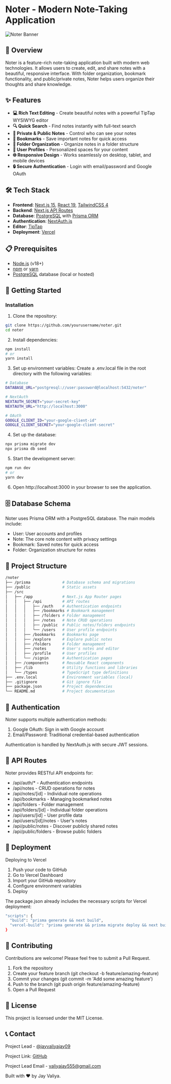 # Noter - Modern Note-Taking Application

![Noter Banner](https://via.placeholder.com/1200x300/0a0a0a/16a34a?text=Noter+Modern+Note+Taking+App)

## 📝 Overview

Noter is a feature-rich note-taking application built with modern web technologies. It allows users to create, edit, and share notes with a beautiful, responsive interface. With folder organization, bookmark functionality, and public/private notes, Noter helps users organize their thoughts and share knowledge.

## ✨ Features

- **💻 Rich Text Editing** - Create beautiful notes with a powerful TipTap WYSIWYG editor
- **🔍 Quick Search** - Find notes instantly with full-text search
- **🔐 Private & Public Notes** - Control who can see your notes
- **🔖 Bookmarks** - Save important notes for quick access
- **📁 Folder Organization** - Organize notes in a folder structure
- **👥 User Profiles** - Personalized spaces for your content
- **🌐 Responsive Design** - Works seamlessly on desktop, tablet, and mobile devices
- **🔒 Secure Authentication** - Login with email/password and Google OAuth

## 🛠️ Tech Stack

- **Frontend**: [Next.js 15](https://nextjs.org/), [React 19](https://reactjs.org/), [TailwindCSS 4](https://tailwindcss.com/)
- **Backend**: [Next.js API Routes](https://nextjs.org/docs/api-routes/introduction)
- **Database**: [PostgreSQL](https://www.postgresql.org/) with [Prisma ORM](https://www.prisma.io/)
- **Authentication**: [NextAuth.js](https://next-auth.js.org/)
- **Editor**: [TipTap](https://tiptap.dev/)
- **Deployment**: [Vercel](https://vercel.com/)

## 📋 Prerequisites

- [Node.js](https://nodejs.org/) (v18+)
- [npm](https://www.npmjs.com/) or [yarn](https://yarnpkg.com/)
- [PostgreSQL](https://www.postgresql.org/) database (local or hosted)

## 🚀 Getting Started

### Installation

1. Clone the repository:

```bash
git clone https://github.com/yourusername/noter.git
cd noter
```

2. Install dependencies:

```bash
npm install
# or
yarn install
```

3. Set up environment variables: Create a .env.local file in the root directory with the following variables:

```bash
# Database
DATABASE_URL="postgresql://user:password@localhost:5432/noter"

# NextAuth
NEXTAUTH_SECRET="your-secret-key"
NEXTAUTH_URL="http://localhost:3000"

# OAuth
GOOGLE_CLIENT_ID="your-google-client-id"
GOOGLE_CLIENT_SECRET="your-google-client-secret"
```

4. Set up the database:

```bash
npx prisma migrate dev
npx prisma db seed
```

5. Start the development server:

```bash
npm run dev
# or
yarn dev
```

6. Open http://localhost:3000 in your browser to see the application.

## 🗄️ Database Schema

Noter uses Prisma ORM with a PostgreSQL database. The main models include:

- User: User accounts and profiles
- Note: The core note content with privacy settings
- Bookmark: Saved notes for quick access
- Folder: Organization structure for notes

## 📁 Project Structure

```bash
/noter
├── /prisma              # Database schema and migrations
├── /public              # Static assets
├── /src
│   ├── /app             # Next.js App Router pages
│   │   ├── /api         # API routes
│   │   │   ├── /auth    # Authentication endpoints
│   │   │   ├── /bookmarks # Bookmark management
│   │   │   ├── /folders # Folder management
│   │   │   ├── /notes   # Note CRUD operations
│   │   │   ├── /public  # Public notes/folders endpoints
│   │   │   └── /users   # User profile endpoints
│   │   ├── /bookmarks   # Bookmarks page
│   │   ├── /explore     # Explore public notes
│   │   ├── /folders     # Folder management
│   │   ├── /notes       # User's notes and editor
│   │   ├── /profile     # User profiles
│   │   └── /signin      # Authentication pages
│   ├── /components      # Reusable React components
│   ├── /lib             # Utility functions and libraries
│   └── /types           # TypeScript type definitions
├── .env.local           # Environment variables (local)
├── .gitignore           # Git ignore file
├── package.json         # Project dependencies
└── README.md            # Project documentation
```

## 🔐 Authentication

Noter supports multiple authentication methods:

1. Google OAuth: Sign in with Google account
2. Email/Password: Traditional credential-based authentication

Authentication is handled by NextAuth.js with secure JWT sessions.

## 🔄 API Routes

Noter provides RESTful API endpoints for:

- /api/auth/* - Authentication endpoints
- /api/notes - CRUD operations for notes
- /api/notes/[id] - Individual note operations
- /api/bookmarks - Managing bookmarked notes
- /api/folders - Folder management
- /api/folders/[id] - Individual folder operations
- /api/users/[id] - User profile data
- /api/users/[id]/notes - User's notes
- /api/public/notes - Discover publicly shared notes
- /api/public/folders - Browse public folders

## 🚢 Deployment

Deploying to Vercel

1. Push your code to GitHub
2. Go to Vercel Dashboard
3. Import your GitHub repository
4. Configure environment variables
5. Deploy

The package.json already includes the necessary scripts for Vercel deployment:

```bash
"scripts": {
  "build": "prisma generate && next build",
  "vercel-build": "prisma generate && prisma migrate deploy && next build"
}
```

## 🤝 Contributing

Contributions are welcome! Please feel free to submit a Pull Request.

1. Fork the repository
2. Create your feature branch (git checkout -b feature/amazing-feature)
3. Commit your changes (git commit -m 'Add some amazing feature')
4. Push to the branch (git push origin feature/amazing-feature)
5. Open a Pull Request

## 📄 License

This project is licensed under the MIT License.

## 📞 Contact

Project Lead - [@jayvaliyajay09](https://x.com/jayvaliya09)

Project Link: [GitHub](https://github.com/jayvaliya/noter)

Project Lead Email - [valiyajay555@gmail.com](mailto:valiyajay555@gmail.com)

Built with ❤️ by Jay Valiya.
